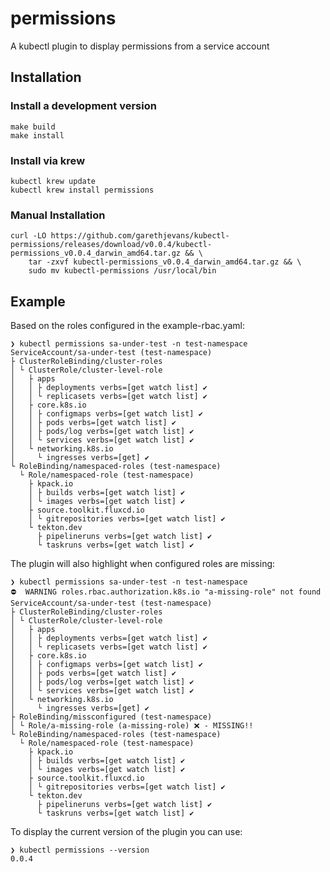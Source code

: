 # permissions

A kubectl plugin to display permissions from a service account

## Installation

### Install a development version

```
make build
make install
```

### Install via krew

```
kubectl krew update
kubectl krew install permissions
```

### Manual Installation

```commandline
curl -LO https://github.com/garethjevans/kubectl-permissions/releases/download/v0.0.4/kubectl-permissions_v0.0.4_darwin_amd64.tar.gz && \
    tar -zxvf kubectl-permissions_v0.0.4_darwin_amd64.tar.gz && \
    sudo mv kubectl-permissions /usr/local/bin
```

## Example

Based on the roles configured in the example-rbac.yaml:

```commandLine
❯ kubectl permissions sa-under-test -n test-namespace
ServiceAccount/sa-under-test (test-namespace)
├ ClusterRoleBinding/cluster-roles
│ └ ClusterRole/cluster-level-role
│   ├ apps
│   │ ├ deployments verbs=[get watch list] ✔
│   │ └ replicasets verbs=[get watch list] ✔
│   ├ core.k8s.io
│   │ ├ configmaps verbs=[get watch list] ✔
│   │ ├ pods verbs=[get watch list] ✔
│   │ ├ pods/log verbs=[get watch list] ✔
│   │ └ services verbs=[get watch list] ✔
│   └ networking.k8s.io
│     └ ingresses verbs=[get] ✔
└ RoleBinding/namespaced-roles (test-namespace)
  └ Role/namespaced-role (test-namespace)
    ├ kpack.io
    │ ├ builds verbs=[get watch list] ✔
    │ └ images verbs=[get watch list] ✔
    ├ source.toolkit.fluxcd.io
    │ └ gitrepositories verbs=[get watch list] ✔
    └ tekton.dev
      ├ pipelineruns verbs=[get watch list] ✔
      └ taskruns verbs=[get watch list] ✔
```

The plugin will also highlight when configured roles are missing:

```commandLine
❯ kubectl permissions sa-under-test -n test-namespace
⛔  WARNING roles.rbac.authorization.k8s.io "a-missing-role" not found
ServiceAccount/sa-under-test (test-namespace)
├ ClusterRoleBinding/cluster-roles
│ └ ClusterRole/cluster-level-role
│   ├ apps
│   │ ├ deployments verbs=[get watch list] ✔
│   │ └ replicasets verbs=[get watch list] ✔
│   ├ core.k8s.io
│   │ ├ configmaps verbs=[get watch list] ✔
│   │ ├ pods verbs=[get watch list] ✔
│   │ ├ pods/log verbs=[get watch list] ✔
│   │ └ services verbs=[get watch list] ✔
│   └ networking.k8s.io
│     └ ingresses verbs=[get] ✔
├ RoleBinding/missconfigured (test-namespace)
│ └ Role/a-missing-role (a-missing-role) ❌ - MISSING!!
└ RoleBinding/namespaced-roles (test-namespace)
  └ Role/namespaced-role (test-namespace)
    ├ kpack.io
    │ ├ builds verbs=[get watch list] ✔
    │ └ images verbs=[get watch list] ✔
    ├ source.toolkit.fluxcd.io
    │ └ gitrepositories verbs=[get watch list] ✔
    └ tekton.dev
      ├ pipelineruns verbs=[get watch list] ✔
      └ taskruns verbs=[get watch list] ✔
```

To display the current version of the plugin you can use:

```commandline
❯ kubectl permissions --version
0.0.4
```

